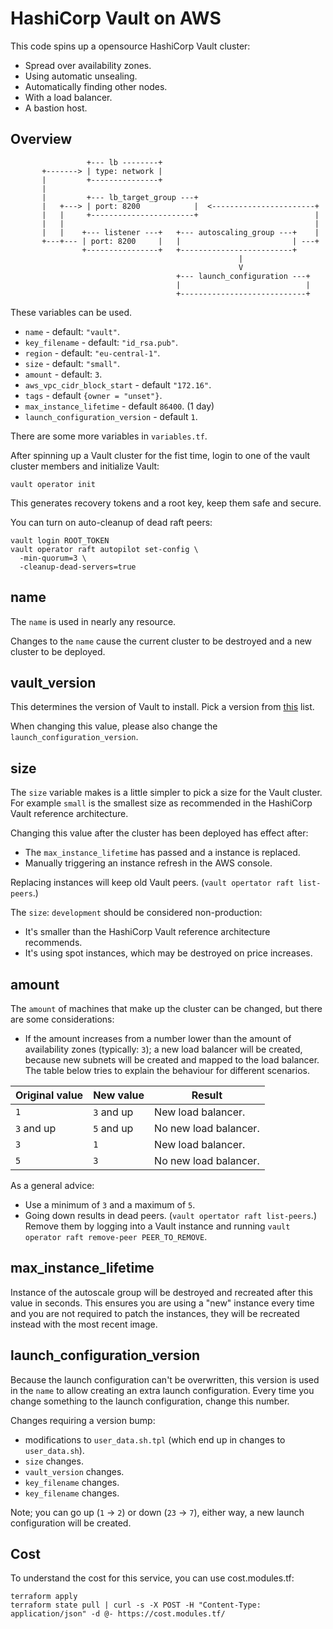 # HashiCorp Vault on AWS

This code spins up a opensource HashiCorp Vault cluster:

- Spread over availability zones.
- Using automatic unsealing.
- Automatically finding other nodes.
- With a load balancer.
- A bastion host.

## Overview

```text
                 +--- lb --------+
       +-------> | type: network |
       |         +---------------+
       |
       |         +--- lb_target_group ---+
       |   +---> | port: 8200            |  <-----------------------+
       |   |     +-----------------------+                          |
       |   |                                                        |
       |   |    +--- listener ---+   +--- autoscaling_group ---+    |
       +---+--- | port: 8200     |   |                         | ---+
                +----------------+   +-------------------------+
                                                   |
                                                   V      
                                     +--- launch_configuration ---+
                                     |                            |
                                     +----------------------------+
```

These variables can be used.

- `name` - default: `"vault"`.
- `key_filename` - default: `"id_rsa.pub"`.
- `region` - default: `"eu-central-1"`.
- `size` - default: `"small"`.
- `amount` - default: `3`.
- `aws_vpc_cidr_block_start` - default `"172.16"`.
- `tags` - default `{owner = "unset"}`.
- `max_instance_lifetime` - default `86400`. (1 day)
- `launch_configuration_version` - default `1`.

There are some more variables in `variables.tf`.

After spinning up a Vault cluster for the fist time, login to one of the vault cluster members and initialize Vault:

```
vault operator init
```

This generates recovery tokens and a root key, keep them safe and secure.

You can turn on auto-cleanup of dead raft peers:

```shell
vault login ROOT_TOKEN
vault operator raft autopilot set-config \
  -min-quorum=3 \
  -cleanup-dead-servers=true
```

## name

The `name` is used in nearly any resource.

Changes to the `name` cause the current cluster to be destroyed and a new cluster to be deployed.

## vault_version

This determines the version of Vault to install. Pick a version from [this](https://releases.hashicorp.com/vault/) list.

When changing this value, please also change the `launch_configuration_version`.

## size

The `size` variable makes is a little simpler to pick a size for the Vault cluster. For example `small` is the smallest size as recommended in the HashiCorp Vault reference architecture.

Changing this value after the cluster has been deployed has effect after:

- The `max_instance_lifetime` has passed and a instance is replaced.
- Manually triggering an instance refresh in the AWS console.

Replacing instances will keep old Vault peers. (`vault opertator raft list-peers`.)

The `size`: `development` should be considered non-production:

- It's smaller than the HashiCorp Vault reference architecture recommends.
- It's using spot instances, which may be destroyed on price increases.

## amount

The `amount` of machines that make up the cluster can be changed, but there are some considerations:

- If the amount increases from a number lower than the amount of availability zones (typically: `3`); a new load balancer will be created, because new subnets will be created and mapped to the load balancer. The table below tries to explain the behaviour for different scenarios.

| Original value | New value    | Result                |
|----------------|--------------|-----------------------|
| `1`            | `3` and up   | New load balancer.    |
| `3` and up     | `5` and up   | No new load balancer. |
| `3`            | `1`          | New load balancer.    |
| `5`            | `3`          | No new load balancer. |

As a general advice:

- Use a minimum of `3` and a maximum of `5`.
- Going down results in dead peers. (`vault opertator raft list-peers`.) Remove them by logging into a Vault instance and running `vault operator raft remove-peer PEER_TO_REMOVE`.

## max_instance_lifetime

Instance of the autoscale group will be destroyed and recreated after this value in seconds. This ensures you are using a "new" instance every time and you are not required to patch the instances, they will be recreated instead with the most recent image.

## launch_configuration_version

Because the launch configuration can't be overwritten, this version is used in the `name` to allow creating an extra launch configuration. Every time you change something to the launch configuration, change this number.

Changes requiring a version bump:

- modifications to `user_data.sh.tpl` (which end up in changes to `user_data.sh`).
- `size` changes.
- `vault_version` changes.
- `key_filename` changes.
- `key_filename` changes.

 Note; you can go up (`1` -> `2`) or down (`23` -> `7`), either way, a new launch configuration will be created.

## Cost

To understand the cost for this service, you can use cost.modules.tf:

```shell
terraform apply
terraform state pull | curl -s -X POST -H "Content-Type: application/json" -d @- https://cost.modules.tf/
```
